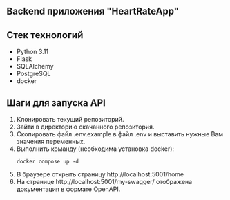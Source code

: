 Backend приложения "HeartRateApp"
---------------------

## Стек технологий

* Python 3.11
* Flask
* SQLAlchemy
* PostgreSQL
* docker

## Шаги для запуска API

1. Клонировать текущий репозиторий.
2. Зайти в директорию скачанного репозитория.
3. Скопировать файл .env.example в файл .env и выставить нужные Вам значения переменных.
4. Выполнить команду (необходима установка docker):
   ```
   docker compose up -d
   ```
5. В браузере открыть страницу http://localhost:5001/home
6. На странице http://localhost:5001/my-swagger/ отображена документация в формате OpenAPI.


